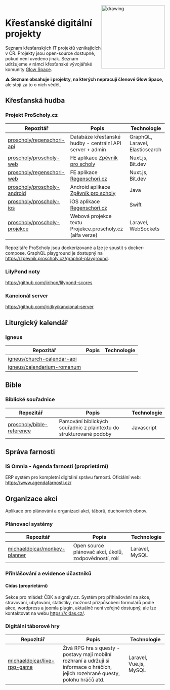 <img src="https://glowspace.cz/wp-content/uploads/2020/10/gs-grad-transparent-2.png" alt="drawing" width="200" style="float:right"/>

# Křesťanské digitální projekty
Seznam křesťanských IT projektů vznikajících v ČR. Projekty jsou open-source dostupné, pokud není uvedeno jinak.
Seznam udržujeme v rámci křesťanské vývojářské komunity [Glow Space](https://glowspace.cz).

:warning: **Seznam obsahuje i projekty, na kterých nepracují členové Glow Space,** ale stojí za to o nich vědět.

## Křesťanská hudba

### Projekt ProScholy.cz
| Repozitář                                                                  | Popis                                                          | Technologie                     |
| ------------- | ------------- | ------------- |
| [proscholy/regenschori-api](https://github.com/proscholy/regenschori-api)  | Databáze křesťanské hudby - centrální API server + admin       | GraphQL, Laravel, Elasticsearch |
| [proscholy/proscholy-web](https://github.com/proscholy/proscholy-web)      | FE aplikace [Zpěvník pro scholy](https://zpevnik.proscholy.cz) | Nuxt.js, Bit.dev |
| [proscholy/regenschori-web](https://github.com/proscholy/regenschori-web)    | FE aplikace [Regenschori.cz](https://regenschori.cz)         | Nuxt.js, Bit.dev |
| [proscholy/proscholy-android](https://github.com/proscholy/proscholy-android) | Android aplikace  [Zpěvník pro scholy](https://play.google.com/store/apps/details?id=jozkar.mladez)         | Java |
| [proscholy/proscholy-ios](https://github.com/proscholy/proscholy-ios)    | iOS aplikace [Regenschori.cz](https://apps.apple.com/us/app/zp%C4%9Bvn%C3%ADk-pro-scholy/id1475375453#?platform=iphone)         | Swift |
| [proscholy/proscholy-projekce](https://github.com/proscholy/proscholy-projekce)    | Webová projekce textu Projekce.proscholy.cz (alfa verze) | Laravel, WebSockets |

Repozitáře ProScholy jsou dockerizované a lze je spustit s docker-compose. GraphQL playground je dostupný na https://zpevnik.proscholy.cz/graphql-playground.

### LilyPond noty
https://github.com/jirihon/lilypond-scores

### Kancionál server
https://github.com/jridky/kancional-server

## Liturgický kalendář

### Igneus
| Repozitář | Popis | Technologie |
| ------------- | ------------- | ------------- |
| [igneus/church-calendar-api](https://github.com/igneus/church-calendar-api) ||| 
| [igneus/calendarium-romanum](https://github.com/igneus/calendarium-romanum) |||

## Bible
### Biblické souřadnice
| Repozitář | Popis | Technologie |
| ------------- | ------------- | ------------- |
| [proscholy/bible-reference](https://github.com/proscholy/bible-reference) | Parsování biblických souřadnic z plaintextu do strukturované podoby | Javascript |

## Správa farnosti
### IS Omnia - Agenda farnosti (proprietární)
ERP systém pro kompletní digitální správu farnosti. Oficiální web: https://www.agendafarnosti.cz/

## Organizace akcí
Aplikace pro plánování a organizaci akcí, táborů, duchovních obnov.

### Plánovací systémy
| Repozitář | Popis | Technologie |
| ------------- | ------------- | ------------- |
| [michaeldojcar/monkey-planner](https://github.com/michaeldojcar/monkey-planner) | Open source plánovač akcí, úkolů, zodpovědností, rolí | Laravel, MySQL |

### Přihlášování a evidence účastníků

#### Cidas (proprietární)
Sekce pro mládež ČBK a signály.cz. Systém pro přihlašování na akce, stravování, ubytování, statistiky, možnost přizpůsobení formulářů podle akce, wordpress a joomla plugin, aktuálně není veřejně dostupný, ale lze kontaktovat na webu https://cidas.cz/.

### Digitální táborové hry
| Repozitář | Popis | Technologie |
| ------------- | ------------- | ------------- |
| [michaeldojcar/live-rpg-game](https://github.com/michaeldojcar/live-rpg-game) | Živá RPG hra s questy - postavy mají mobilní rozhraní a udržují si informace o hráčích, jejich rozehrané questy, polohu hráčů atd. | Laravel, Vue.js, MySQL |

